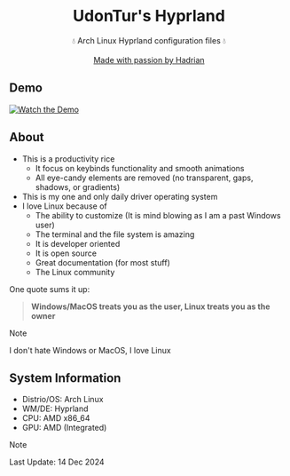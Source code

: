 <br />
<div align="center">
  <h1 align="center">UdonTur's Hyprland</h3>
  <p align="center">
    💧 Arch Linux Hyprland configuration files 💧
    <br />
    <br />
    <a href="https://github.com/udontur">Made with passion by Hadrian</a>
  </p>
</div>

## Demo
[![Watch the Demo](https://cloud-3a8zi5hkc-hack-club-bot.vercel.app/0image.png)](https://cloud-2imm1v6lb-hack-club-bot.vercel.app/0hyprland-showcase.mp4)

## About
- This is a productivity rice
  - It focus on keybinds functionality and smooth animations
  - All eye-candy elements are removed (no transparent, gaps, shadows, or gradients)
- This is my one and only daily driver operating system
- I love Linux because of
  - The ability to customize (It is mind blowing as I am a past Windows user)
  - The terminal and the file system is amazing
  - It is developer oriented
  - It is open source
  - Great documentation (for most stuff)
  - The Linux community

One quote sums it up:
> **Windows/MacOS treats you as the user, Linux treats you as the owner**

> [!NOTE]
> I don't hate Windows or MacOS, I love Linux
## System Information
- Distrio/OS: Arch Linux
- WM/DE: Hyprland
- CPU: AMD x86_64
- GPU: AMD (Integrated)
> [!NOTE]
> Last Update: 14 Dec 2024